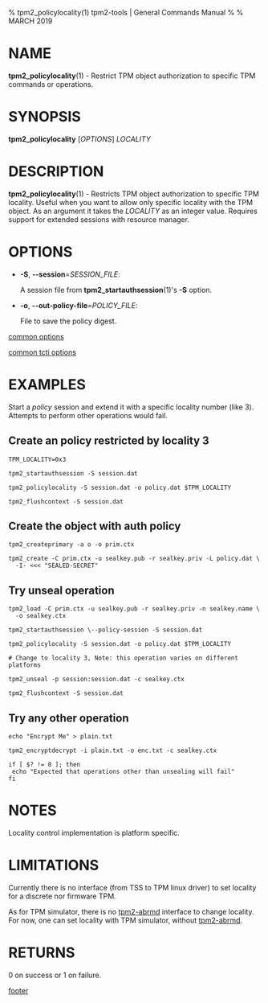 % tpm2_policylocality(1) tpm2-tools | General Commands Manual
%
% MARCH 2019

# NAME

**tpm2_policylocality**(1) - Restrict TPM object authorization to specific
TPM commands or operations.

# SYNOPSIS

**tpm2_policylocality** [*OPTIONS*] _LOCALITY_

# DESCRIPTION

**tpm2_policylocality**(1) - Restricts TPM object authorization to specific
TPM locality. Useful when you want to allow only specific locality
with the TPM object. As an argument it takes the _LOCALITY_ as an integer
value. Requires support for extended sessions with resource manager.

# OPTIONS

  * **-S**, **\--session**=_SESSION\_FILE_:

    A session file from **tpm2_startauthsession**(1)'s **-S** option.

  * **-o**, **\--out-policy-file**=_POLICY\_FILE_:

    File to save the policy digest.

[common options](common/options.md)

[common tcti options](common/tcti.md)

# EXAMPLES

Start a *policy* session and extend it with a specific locality number (like 3).
Attempts to perform other operations would fail.

## Create an policy restricted by locality 3
```
TPM_LOCALITY=0x3

tpm2_startauthsession -S session.dat

tpm2_policylocality -S session.dat -o policy.dat $TPM_LOCALITY

tpm2_flushcontext -S session.dat
```

## Create the object with auth policy
```
tpm2_createprimary -a o -o prim.ctx

tpm2_create -C prim.ctx -u sealkey.pub -r sealkey.priv -L policy.dat \
  -I- <<< "SEALED-SECRET"
```

## Try unseal operation
```
tpm2_load -C prim.ctx -u sealkey.pub -r sealkey.priv -n sealkey.name \
  -o sealkey.ctx

tpm2_startauthsession \--policy-session -S session.dat

tpm2_policylocality -S session.dat -o policy.dat $TPM_LOCALITY

# Change to locality 3, Note: this operation varies on different platforms

tpm2_unseal -p session:session.dat -c sealkey.ctx

tpm2_flushcontext -S session.dat
```

## Try any other operation
```
echo "Encrypt Me" > plain.txt

tpm2_encryptdecrypt -i plain.txt -o enc.txt -c sealkey.ctx

if [ $? != 0 ]; then
 echo "Expected that operations other than unsealing will fail"
fi
```

# NOTES

Locality control implementation is platform specific.

# LIMITATIONS

Currently there is no interface (from TSS to TPM linux driver) to set
locality for a discrete nor firmware TPM.

As for TPM simulator, there is no [tpm2-abrmd](https://github.com/tpm2-software/tpm2-abrmd) interface to change locality.
For now, one can set locality with TPM simulator, without [tpm2-abrmd](https://github.com/tpm2-software/tpm2-abrmd).

# RETURNS

0 on success or 1 on failure.

[footer](common/footer.md)
